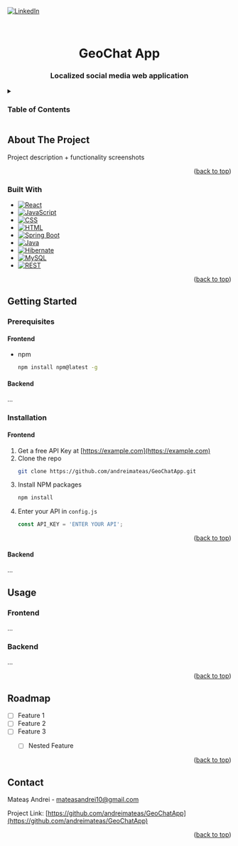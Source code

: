 <a name="readme-top"></a>


[![LinkedIn][linkedin-shield]][linkedin-url]



<!-- PROJECT LOGO -->
<br />
<div align="center">
  <a href="https://github.com/andreimateas/GeoChatApp">
  </a>

<h1 align="center">GeoChat App</h1>

  <h3 align="center">
    Localized social media web application
    <br />
  </h3>
</div>



<!-- TABLE OF CONTENTS -->
<details>
  <summary><b"><h3>Table of Contents</h3></b></summary>
  <ol>
    <li>
      <a href="#about-the-project">About The Project</a>
      <ul>
        <li><a href="#built-with">Built With</a></li>
      </ul>
    </li>
    <li>
      <a href="#getting-started">Getting Started</a>
      <ul>
        <li><a href="#prerequisites">Prerequisites</a></li>
        <li><a href="#installation">Installation</a></li>
      </ul>
    </li>
    <li><a href="#usage">Usage</a></li>
    <li><a href="#roadmap">Roadmap</a></li>
    <li><a href="#contact">Contact</a></li>

  </ol>
</details>



<!-- ABOUT THE PROJECT -->
## About The Project

Project description + functionality screenshots

<p align="right">(<a href="#readme-top">back to top</a>)</p>



### Built With

* [![React][React-badge]][React-url]
* [![JavaScript][JavaScript-badge]][JavaScript-url]
* [![CSS][CSS-badge]][CSS-url]
* [![HTML][HTML-badge]][HTML-url]
* [![Spring Boot][Spring-Boot-badge]][Spring-Boot-url]
* [![Java][Java-badge]][Java-url]
* [![Hibernate][Hibernate-badge]][Hibernate-url]
* [![MySQL][MySQL-badge]][MySQL-url]
* [![REST][REST-badge]][REST-url]

<p align="right">(<a href="#readme-top">back to top</a>)</p>



<!-- GETTING STARTED -->
## Getting Started


### Prerequisites

#### Frontend

* npm
  ```sh
  npm install npm@latest -g
  ```

#### Backend

...

### Installation

#### Frontend

1. Get a free API Key at [https://example.com](https://example.com)
2. Clone the repo
   ```sh
   git clone https://github.com/andreimateas/GeoChatApp.git
   ```
3. Install NPM packages
   ```sh
   npm install
   ```
4. Enter your API in `config.js`
   ```js
   const API_KEY = 'ENTER YOUR API';
   ```

<p align="right">(<a href="#readme-top">back to top</a>)</p>

#### Backend

...



<!-- USAGE EXAMPLES -->
## Usage

### Frontend

...


### Backend

...


<p align="right">(<a href="#readme-top">back to top</a>)</p>



<!-- ROADMAP -->
## Roadmap

- [ ] Feature 1
- [ ] Feature 2
- [ ] Feature 3
    - [ ] Nested Feature


<p align="right">(<a href="#readme-top">back to top</a>)</p>


<!-- CONTACT -->
## Contact

Mateaș Andrei - mateasandrei10@gmail.com

Project Link: [https://github.com/andreimateas/GeoChatApp](https://github.com/andreimateas/GeoChatApp)

<p align="right">(<a href="#readme-top">back to top</a>)</p>



<!-- MARKDOWN LINKS & IMAGES -->
<!-- https://www.markdownguide.org/basic-syntax/#reference-style-links -->
[contributors-shield]: https://img.shields.io/github/contributors/andreimateas/GeoChatApp.svg?style=for-the-badge
[contributors-url]: https://github.com/andreimateas/GeoChatApp/graphs/contributors
[forks-shield]: https://img.shields.io/github/forks/andreimateas/GeoChatApp.svg?style=for-the-badge
[forks-url]: https://github.com/andreimateas/GeoChatApp/network/members
[stars-shield]: https://img.shields.io/github/stars/andreimateas/GeoChatApp.svg?style=for-the-badge
[stars-url]: https://github.com/andreimateas/GeoChatApp/stargazers
[issues-shield]: https://img.shields.io/github/issues/andreimateas/GeoChatApp.svg?style=for-the-badge
[issues-url]: https://github.com/andreimateas/GeoChatApp/issues
[license-shield]: https://img.shields.io/github/license/andreimateas/GeoChatApp.svg?style=for-the-badge
[license-url]: https://github.com/andreimateas/GeoChatApp/blob/master/LICENSE.txt
[linkedin-shield]: https://img.shields.io/badge/-LinkedIn-black.svg?style=for-the-badge&logo=linkedin&colorB=555
[linkedin-url]: https://linkedin.com/in/andrei-mateas
[product-screenshot]: images/screenshot.png
[React-badge]: https://img.shields.io/badge/React-20232A?style=for-the-badge&logo=react&logoColor=61DAFB
[React-url]: https://reactjs.org/
[JavaScript-badge]: https://img.shields.io/badge/JavaScript-F7DF1E?style=for-the-badge&logo=javascript&logoColor=black
[JavaScript-url]: https://developer.mozilla.org/en-US/docs/Web/JavaScript
[CSS-badge]: https://img.shields.io/badge/CSS-1572B6?style=for-the-badge&logo=css3&logoColor=white
[CSS-url]: https://developer.mozilla.org/en-US/docs/Web/CSS
[HTML-badge]: https://img.shields.io/badge/HTML-E34F26?style=for-the-badge&logo=html5&logoColor=white
[HTML-url]: https://developer.mozilla.org/en-US/docs/Web/HTML
[Spring-Boot-badge]: https://img.shields.io/badge/Spring%20Boot-6DB33F?style=for-the-badge&logo=spring&logoColor=white
[Spring-Boot-url]: https://spring.io/projects/spring-boot
[Java-badge]: https://img.shields.io/badge/Java-007396?style=for-the-badge&logo=java&logoColor=white
[Java-url]: https://www.java.com/
[Hibernate-badge]: https://img.shields.io/badge/Hibernate-59666C?style=for-the-badge&logo=hibernate&logoColor=white
[Hibernate-url]: https://hibernate.org/
[MySQL-badge]: https://img.shields.io/badge/MySQL-4479A1?style=for-the-badge&logo=mysql&logoColor=white
[MySQL-url]: https://www.mysql.com/
[REST-badge]: https://img.shields.io/badge/REST-FF5733?style=for-the-badge&logo=api&logoColor=white
[REST-url]: https://en.wikipedia.org/wiki/Representational_state_transfer
